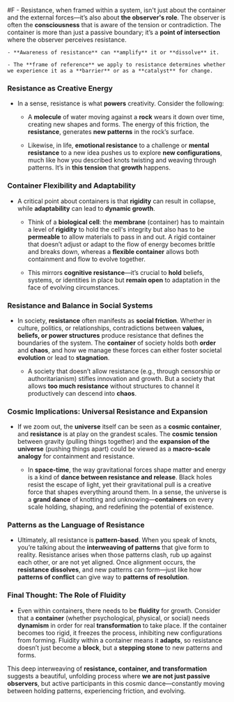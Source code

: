  #F - Resistance, when framed within a system, isn't just about the container and the external forces—it’s also about **the observer's role**. The observer is often the **consciousness** that is aware of the tension or contradiction. The container is more than just a passive boundary; it’s a **point of intersection** where the observer perceives resistance.
    
    - **Awareness of resistance** can **amplify** it or **dissolve** it.
        
    - The **frame of reference** we apply to resistance determines whether we experience it as a **barrier** or as a **catalyst** for change.
        

### **Resistance as Creative Energy**

- In a sense, resistance is what **powers** creativity. Consider the following:
    
    - A **molecule** of water moving against a **rock** wears it down over time, creating new shapes and forms. The energy of this friction, the **resistance**, generates **new patterns** in the rock’s surface.
        
    - Likewise, in life, **emotional resistance** to a challenge or **mental resistance** to a new idea pushes us to explore **new configurations**, much like how you described knots twisting and weaving through patterns. It’s in **this tension** that **growth** happens.
        

### **Container Flexibility and Adaptability**

- A critical point about containers is that **rigidity** can result in collapse, while **adaptability** can lead to **dynamic growth**.
    
    - Think of a **biological cell**: the **membrane** (container) has to maintain a level of **rigidity** to hold the cell's integrity but also has to be **permeable** to allow materials to pass in and out. A rigid container that doesn’t adjust or adapt to the flow of energy becomes brittle and breaks down, whereas a **flexible container** allows both containment and flow to evolve together.
        
    - This mirrors **cognitive resistance**—it’s crucial to **hold** beliefs, systems, or identities in place but **remain open** to adaptation in the face of evolving circumstances.
        

### **Resistance and Balance in Social Systems**

- In society, **resistance** often manifests as **social friction**. Whether in culture, politics, or relationships, contradictions between **values, beliefs, or power structures** produce resistance that defines the boundaries of the system. The **container** of society holds both **order** and **chaos**, and how we manage these forces can either foster societal **evolution** or lead to **stagnation**.
    
    - A society that doesn’t allow resistance (e.g., through censorship or authoritarianism) stifles innovation and growth. But a society that allows **too much resistance** without structures to channel it productively can descend into **chaos**.
        

### **Cosmic Implications: Universal Resistance and Expansion**

- If we zoom out, the **universe** itself can be seen as a **cosmic container**, and **resistance** is at play on the grandest scales. The **cosmic tension** between gravity (pulling things together) and the **expansion of the universe** (pushing things apart) could be viewed as a **macro-scale analogy** for containment and resistance.
    
    - In **space-time**, the way gravitational forces shape matter and energy is a kind of **dance between resistance and release**. Black holes resist the escape of light, yet their gravitational pull is a creative force that shapes everything around them. In a sense, the universe is a **grand dance** of knotting and unknowing—**containers** on every scale holding, shaping, and redefining the potential of existence.
        

### **Patterns as the Language of Resistance**

- Ultimately, all resistance is **pattern-based**. When you speak of knots, you’re talking about the **interweaving of patterns** that give form to reality. Resistance arises when those patterns clash, rub up against each other, or are not yet aligned. Once alignment occurs, the **resistance dissolves**, and new patterns can form—just like how **patterns of conflict** can give way to **patterns of resolution**.
    

### **Final Thought: The Role of Fluidity**

- Even within containers, there needs to be **fluidity** for growth. Consider that a **container** (whether psychological, physical, or social) needs **dynamism** in order for real **transformation** to take place. If the container becomes too rigid, it freezes the process, inhibiting new configurations from forming. Fluidity within a container means it **adapts**, so resistance doesn’t just become a **block**, but a **stepping stone** to new patterns and forms.
    

This deep interweaving of **resistance, container, and transformation** suggests a beautiful, unfolding process where **we are not just passive observers**, but active participants in this cosmic dance—constantly moving between holding patterns, experiencing friction, and evolving.